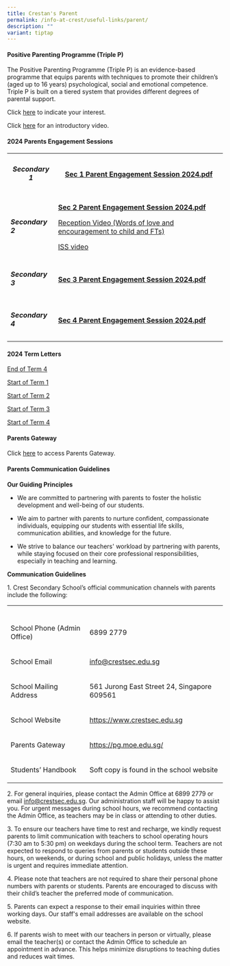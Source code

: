 ```yaml
---
title: Crestan's Parent
permalink: /info-at-crest/useful-links/parent/
description: ""
variant: tiptap
---
```

<h4>Positive Parenting Programme (Triple P)</h4>
<p>The Positive Parenting Programme (Triple P) is an evidence-based programme
that equips parents with techniques to promote their children’s (aged up
to 16 years) psychological, social and emotional competence. Triple P is
built on a tiered system that provides different degrees of parental support.</p>
<p>Click <a href="https://forms.office.com/pages/responsepage.aspx?id=XwAOUG4p-UGAA3kxAE97yW9dkxtpfn9Evb0bJuZNlLNUNkxHM1lHUDZCU0ZUNkNTT0JNWDBCSU8xTyQlQCN0PWcu&amp;route=shorturl" rel="noopener nofollow" target="_blank">here</a> to
indicate your interest.</p>
<p>Click <a href="https://drive.google.com/file/d/1_XIz8RWql3HYYLz4KBNDDsfCSFxlxReb/view" rel="noopener nofollow" target="_blank">here</a> for
an introductory video.</p>
<p></p>
<h4>2024 Parents Engagement Sessions</h4>
<table style="minWidth: 50px">
<colgroup>
<col>
<col>
</colgroup>
<tbody>
<tr>
<th rowspan="1" colspan="1">
<h5>Secondary 1</h5>
</th>
<th rowspan="1" colspan="1">
<p><strong><a href="/files/2024_sec_1_parents_dialogue.pdf" rel="noopener noreferrer nofollow" target="_blank">Sec 1 Parent Engagement Session 2024.pdf</a></strong>
</p>
</th>
</tr>
<tr>
<td rowspan="1" colspan="1">
<h5>Secondary 2</h5>
</td>
<td rowspan="1" colspan="1">
<p><strong><a href="https://drive.google.com/file/d/1MeHzmlZctN8edeHXFMDq6kiMlIi7d-lS/view?usp=drive_link" rel="noopener noreferrer nofollow" target="_blank">Sec 2 Parent Engagement Session 2024.pdf</a></strong>
</p>
<p><a href="https://drive.google.com/file/d/1et4iXNmtFA6wpyPK5GOyCxMtibWs6A-R/view?usp=drive_link" rel="noopener noreferrer nofollow" target="_blank">Reception Video (Words of love and encouragement to child and FTs)</a>
</p>
<p><a href="https://drive.google.com/file/d/1JzdQMmtyyrNUEYW807W4MiJQaOZGa5Ew/view?usp=drive_link" rel="noopener noreferrer nofollow" target="_blank">ISS video</a>
</p>
</td>
</tr>
<tr>
<td rowspan="1" colspan="1">
<h5>Secondary 3</h5>
</td>
<td rowspan="1" colspan="1">
<p><strong><a href="/files/2024_sec_3_parent_engagement.pdf" rel="noopener noreferrer nofollow" target="_blank">Sec 3 Parent Engagement Session 2024.pdf</a></strong>
</p>
</td>
</tr>
<tr>
<td rowspan="1" colspan="1">
<h5>Secondary 4</h5>
</td>
<td rowspan="1" colspan="1">
<p><strong><a href="/files/2024_sec_4_parents_dialogue.pdf" rel="noopener noreferrer nofollow" target="_blank">Sec 4 Parent Engagement Session 2024.pdf</a></strong>
</p>
</td>
</tr>
</tbody>
</table>
<p></p>
<h4>2024 Term Letters</h4>
<p><a href="/files/2024_End_of_T4_Letter_to_Parents.pdf" rel="noopener noreferrer nofollow" target="_blank">End of Term 4</a>
</p>
<p><a href="/files/EL/Start_of_Term_1_Letter_to_Parents.pdf" rel="noopener noreferrer nofollow" target="_blank">Start of Term 1</a>
</p>
<p><a href="/files/2024_term_2_letter.pdf" rel="noopener noreferrer nofollow" target="_blank">Start of Term 2</a>
</p>
<p><a href="/files/EL/Start_of_Term_3_Letter_to_Parents.pdf" rel="noopener noreferrer nofollow" target="_blank">Start of Term 3</a>
</p>
<p><a href="/files/2024_T4_Letter.pdf" rel="noopener noreferrer nofollow" target="_blank">Start of Term 4</a>
</p>
<p></p>
<h4>Parents Gateway</h4>
<p>Click <a href="https://pg.moe.edu.sg/" rel="noopener nofollow" target="_blank">here</a> to
access Parents Gateway.</p>
<h4></h4>
<h4>Parents Communication Guidelines</h4>
<p><strong>Our Guiding Principles</strong>
</p>
<ul>
<li>
<p>We are committed to partnering with parents to foster the holistic development
and well-being of our students.</p>
</li>
<li>
<p>We aim to partner with parents to nurture confident, compassionate individuals,
equipping our students with essential life skills, communication abilities,
and knowledge for the future.</p>
</li>
<li>
<p>We strive to balance our teachers' workload by partnering with parents,
while staying focused on their core professional responsibilities, especially
in teaching and learning.</p>
</li>
</ul>
<p><strong>Communication Guidelines</strong>
</p>
<p>1. Crest Secondary School’s official communication channels with parents
include the following:</p>
<table style="minWidth: 50px">
<colgroup>
<col>
<col>
</colgroup>
<tbody>
<tr>
<th rowspan="1" colspan="1">
<p></p>
</th>
<th rowspan="1" colspan="1">
<p></p>
</th>
</tr>
<tr>
<td rowspan="1" colspan="1">
<p>School Phone (Admin Office)</p>
</td>
<td rowspan="1" colspan="1">
<p>6899 2779</p>
</td>
</tr>
<tr>
<td rowspan="1" colspan="1">
<p>School Email</p>
</td>
<td rowspan="1" colspan="1">
<p><a href="mailto:info@crestsec.edu.sg" rel="noopener noreferrer nofollow" target="_blank">info@crestsec.edu.sg</a>
</p>
</td>
</tr>
<tr>
<td rowspan="1" colspan="1">
<p>School Mailing Address</p>
</td>
<td rowspan="1" colspan="1">
<p>561 Jurong East Street 24, Singapore 609561</p>
</td>
</tr>
<tr>
<td rowspan="1" colspan="1">
<p>School Website</p>
</td>
<td rowspan="1" colspan="1">
<p><a href="https://www.crestsec.edu.sg/" rel="noopener noreferrer nofollow" target="_blank">https://www.crestsec.edu.sg</a>
</p>
</td>
</tr>
<tr>
<td rowspan="1" colspan="1">
<p>Parents Gateway</p>
</td>
<td rowspan="1" colspan="1">
<p><a href="https://pg.moe.edu.sg/" rel="noopener noreferrer nofollow" target="_blank">https://pg.moe.edu.sg/</a>
</p>
</td>
</tr>
<tr>
<td rowspan="1" colspan="1">
<p>Students’ Handbook</p>
</td>
<td rowspan="1" colspan="1">
<p>Soft copy is found in the school website</p>
</td>
</tr>
</tbody>
</table>
<p>2. For general inquiries, please contact the Admin Office at 6899 2779
or email <a href="mailto:info@crestsec.edu.sg" rel="noopener noreferrer nofollow" target="_blank">info@crestsec.edu.sg</a>.
Our administration staff will be happy to assist you. For urgent messages
during school hours, we recommend contacting the Admin Office, as teachers
may be in class or attending to other duties.</p>
<p>3. To ensure our teachers have time to rest and recharge, we kindly request
parents to limit communication with teachers to school operating hours
(7:30 am to 5:30 pm) on weekdays during the school term. Teachers are not
expected to respond to queries from parents or students outside these hours,
on weekends, or during school and public holidays, unless the matter is
urgent and requires immediate attention.</p>
<p>4. Please note that teachers are not required to share their personal
phone numbers with parents or students. Parents are encouraged to discuss
with their child’s teacher the preferred mode of communication.</p>
<p>5. Parents can expect a response to their email inquiries within three
working days. Our staff's email addresses are available on the school website.</p>
<p>6. If parents wish to meet with our teachers in person or virtually, please
email the teacher(s) or contact the Admin Office to schedule an appointment
in advance. This helps minimize disruptions to teaching duties and reduces
wait times.</p>
<p></p>